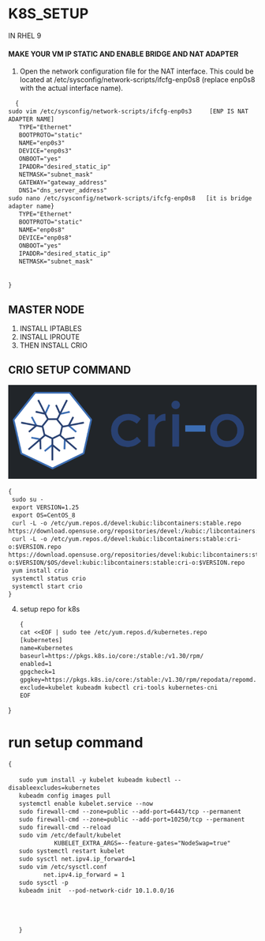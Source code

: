 # K8S_SETUP
   IN RHEL 9

#### MAKE YOUR VM IP STATIC AND ENABLE BRIDGE AND NAT ADAPTER
1. Open the network configuration file for the NAT interface. This could be located at /etc/sysconfig/network-scripts/ifcfg-enp0s8 (replace enp0s8 with the actual interface name).
  ```
    {
  sudo vim /etc/sysconfig/network-scripts/ifcfg-enp0s3     [ENP IS NAT ADAPTER NAME]
     TYPE="Ethernet"
     BOOTPROTO="static"
     NAME="enp0s3"
     DEVICE="enp0s3"
     ONBOOT="yes"
     IPADDR="desired_static_ip"
     NETMASK="subnet_mask"
     GATEWAY="gateway_address"
     DNS1="dns_server_address"
 sudo nano /etc/sysconfig/network-scripts/ifcfg-enp0s8   [it is bridge adapter name}
     TYPE="Ethernet"
     BOOTPROTO="static"
     NAME="enp0s8"
     DEVICE="enp0s8"
     ONBOOT="yes"
     IPADDR="desired_static_ip"
     NETMASK="subnet_mask"


}
```
## MASTER NODE

1. INSTALL IPTABLES
2. INSTALL IPROUTE
3. THEN INSTALL CRIO
 ## CRIO SETUP COMMAND
![alt text](https://github.com/Priyanshu-Arora-AI/K8S_SETUP/blob/main/source/crio.png) 
```
{
 sudo su -
 export VERSION=1.25
 export OS=CentOS_8
 curl -L -o /etc/yum.repos.d/devel:kubic:libcontainers:stable.repo        https://download.opensuse.org/repositories/devel:/kubic:/libcontainers:/stable/$OS/devel:kubic:libcontainers:stable.repo
 curl -L -o /etc/yum.repos.d/devel:kubic:libcontainers:stable:cri-o:$VERSION.repo https://download.opensuse.org/repositories/devel:kubic:libcontainers:stable:cri-o:$VERSION/$OS/devel:kubic:libcontainers:stable:cri-o:$VERSION.repo
 yum install crio
 systemctl status crio
 systemctl start crio 
}
```
4. setup repo for k8s
   ```
   {
   cat <<EOF | sudo tee /etc/yum.repos.d/kubernetes.repo
   [kubernetes]
   name=Kubernetes
   baseurl=https://pkgs.k8s.io/core:/stable:/v1.30/rpm/
   enabled=1
   gpgcheck=1
   gpgkey=https://pkgs.k8s.io/core:/stable:/v1.30/rpm/repodata/repomd.xml.key
   exclude=kubelet kubeadm kubectl cri-tools kubernetes-cni
   EOF
}

# run setup command
```
{

   sudo yum install -y kubelet kubeadm kubectl --disableexcludes=kubernetes
   kubeadm config images pull
   systemctl enable kubelet.service --now
   sudo firewall-cmd --zone=public --add-port=6443/tcp --permanent
   sudo firewall-cmd --zone=public --add-port=10250/tcp --permanent
   sudo firewall-cmd --reload
   sudo vim /etc/default/kubelet
	         KUBELET_EXTRA_ARGS=--feature-gates="NodeSwap=true"
   sudo systemctl restart kubelet
   sudo sysctl net.ipv4.ip_forward=1
   sudo vim /etc/sysctl.conf
	      net.ipv4.ip_forward = 1
   sudo sysctl -p
   kubeadm init  --pod-network-cidr 10.1.0.0/16

   
   
   
   }
   ```
   

